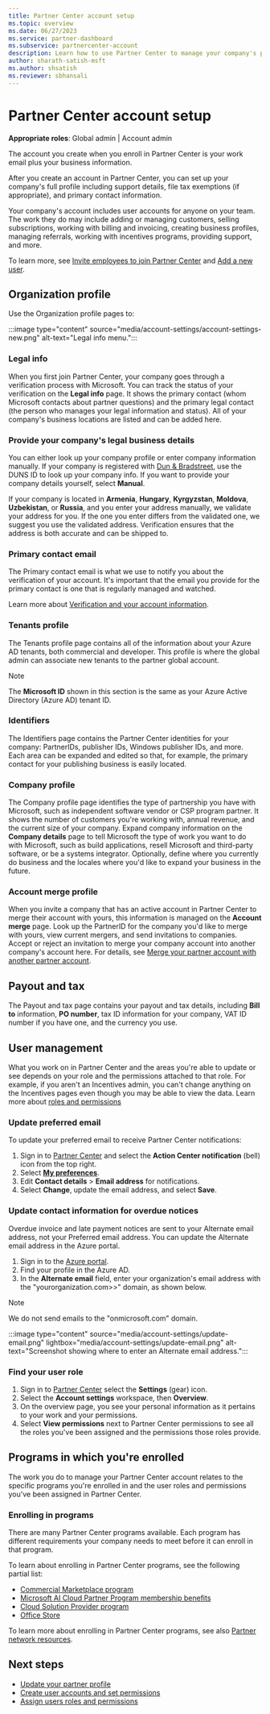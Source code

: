 ```yaml
---
title: Partner Center account setup
ms.topic: overview
ms.date: 06/27/2023
ms.service: partner-dashboard
ms.subservice: partnercenter-account
description: Learn how to use Partner Center to manage your company's profile, bank and tax information, roles, permissions, and more.
author: sharath-satish-msft
ms.author: shsatish
ms.reviewer: sbhansali
---
```


# Partner Center account setup

**Appropriate roles**: Global admin | Account admin

The account you create when you enroll in Partner Center is your work email plus your business information.

After you create an account in Partner Center, you can set up your company's full profile including support details, file tax exemptions (if appropriate), and primary contact information.

Your company's account includes user accounts for anyone on your team. The work they do may include adding or managing customers, selling subscriptions, working with billing and invoicing, creating business profiles, managing referrals, working with incentives programs, providing support, and more.

To learn more, see [Invite employees to join Partner Center](partner-membership-center-retirement-faq.md) and [Add a new user](create-user-accounts-and-set-permissions.md).

## Organization profile

Use the Organization profile pages to:

:::image type="content" source="media/account-settings/account-settings-new.png" alt-text="Legal info menu.":::

### Legal info

When you first join Partner Center, your company goes through a verification process with Microsoft. You can track the status of your verification on the **Legal info** page. It shows the primary contact (whom Microsoft contacts about partner questions) and the primary legal contact (the person who manages your legal information and status). All of your company's business locations are listed and can be added here.

### Provide your company's legal business details

You can either look up your company profile or enter company information manually. If your company is registered with [Dun & Bradstreet](https://partner.microsoft.com/marketing/usisvshowcase/dunandbrad), use the DUNS ID to look up your company info. If you want to provide your company details yourself, select **Manual**.

If your company is located in **Armenia**, **Hungary**, **Kyrgyzstan**, **Moldova**, **Uzbekistan**, or **Russia**, and you enter your address manually, we validate your address for you. If the one you enter differs from the validated one, we suggest you use the validated address. Verification ensures that the address is both accurate and can be shipped to.

### Primary contact email

The Primary contact email is what we use to notify you about the verification of your account. It's important that the email you provide for the primary contact is one that is regularly managed and watched.

Learn more about [Verification and your account information](verification-responses.md).

### Tenants profile

The Tenants profile page contains all of the information about your Azure AD tenants, both commercial and developer. This profile is where the global admin can associate new tenants to the partner global account.

> [!NOTE]
> The **Microsoft ID** shown in this section is the same as your Azure Active Directory (Azure AD) tenant ID.

### Identifiers

The Identifiers page contains the Partner Center identities for your company: PartnerIDs, publisher IDs, Windows publisher IDs, and more.  Each area can be expanded and edited so that, for example, the primary contact for your publishing business is easily located.

### Company profile

The Company profile page identifies the type of partnership you have with Microsoft, such as independent software vendor or CSP program partner. It shows the number of customers you're working with, annual revenue, and the current size of your company. Expand company information on the **Company details** page to tell Microsoft the type of work you want to do with Microsoft, such as build applications, resell Microsoft and third-party software, or be a systems integrator. Optionally, define where you currently do business and the locales where you'd like to expand your business in the future.

### Account merge profile

When you invite a company that has an active account in Partner Center to merge their account with yours, this information is managed on the **Account merge** page. Look up the PartnerID for the company you'd like to merge with yours, view current mergers, and send invitations to companies. Accept or reject an invitation to merge your company account into another company's account here. For details, see [Merge your partner account with another partner account](merge-accounts.md).

## Payout and tax

The Payout and tax page contains your payout and tax details, including **Bill to** information, **PO number**, tax ID information for your company, VAT ID number if you have one, and the currency you use.

## User management

What you work on in Partner Center and the areas you're able to update or see depends on your role and the permissions attached to that role. For example, if you aren't an Incentives admin, you can't change anything on the Incentives pages even though you may be able to view the data. Learn more about [roles and permissions](permissions-overview.md)

### Update preferred email

To update your preferred email to receive Partner Center notifications:

1. Sign in to [Partner Center](https://partner.microsoft.com/dashboard/home) and select the **Action Center notification** (bell) icon from the top right.
1. Select [**My preferences**](https://partner.microsoft.com/dashboard/actioncenter/mypreferences).
1. Edit **Contact details** > **Email address** for notifications.
1. Select **Change**, update the email address, and select **Save**.

### Update contact information for overdue notices

Overdue invoice and late payment notices are sent to your Alternate email address, not your Preferred email address. You can update the Alternate email address in the Azure portal.

1. Sign in to the [Azure portal](https://portal.azure.com).
1. Find your profile in the Azure AD.
1. In the **Alternate email** field, enter your organization's email address with the "yourorganization.com>>" domain, as shown below.

> [!NOTE]
>We do not send emails to the "onmicrosoft.com" domain.

:::image type="content" source="media/account-settings/update-email.png" lightbox="media/account-settings/update-email.png" alt-text="Screenshot showing where to enter an Alternate email address.":::

### Find your user role

1. Sign in to [Partner Center](https://partner.microsoft.com/dashboard/home) select the **Settings** (gear) icon.
1. Select the **Account settings** workspace, then **Overview**.
1. On the overview page, you see your personal information as it pertains to your work and your permissions.
1. Select **View permissions** next to Partner Center permissions to see all the roles you've been assigned and the permissions those roles provide.

## Programs in which you're enrolled

The work you do to manage your Partner Center account relates to the specific programs you're enrolled in and the user roles and permissions you've been assigned in Partner Center.

### Enrolling in programs

There are many Partner Center programs available. Each program has different requirements your company needs to meet before it can enroll in that program.

To learn about enrolling in Partner Center programs, see the following partial list:

- [Commercial Marketplace program](/azure/marketplace/partner-center-portal/create-account)
- [Microsoft AI Cloud Partner Program membership benefits](mpn-overview.md)
- [Cloud Solution Provider program](./enrolling-in-the-csp-program.md)
- [Office Store](https://partner.microsoft.com/dashboard/account/v3/enrollment/introduction/office)

To learn more about enrolling in Partner Center programs, see also [Partner network resources](https://partner.microsoft.com/).

## Next steps

- [Update your partner profile](update-your-partner-profile.md)
- [Create user accounts and set permissions](create-user-accounts-and-set-permissions.md)
- [Assign users roles and permissions](permissions-overview.md)
